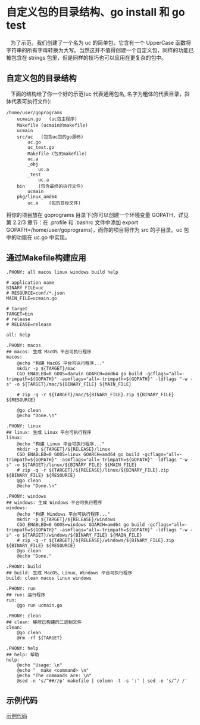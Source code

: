 # 自定义包的目录结构、go install 和 go test<!-- {docsify-ignore-all} -->

&nbsp; &nbsp;为了示范，我们创建了一个名为 uc 的简单包，它含有一个 UpperCase 函数将字符串的所有字母转换为大写。当然这并不值得创建一个自定义包，同样的功能已
被包含在 strings 包里，但是同样的技巧也可以应用在更复杂的包中。

## 自定义包的目录结构

&nbsp; &nbsp;下面的结构给了你一个好的示范(uc 代表通用包名, 名字为粗体的代表目录，斜体代表可执行文件):

```Shell
/home/user/goprograms
	ucmain.go	(uc包主程序)
	Makefile (ucmain的makefile)
	ucmain
	src/uc	 (包含uc包的go源码)
		uc.go
	 	uc_test.go
	 	Makefile (包的makefile)
	 	uc.a
	 	_obj
			uc.a
		_test
			uc.a
	bin		(包含最终的执行文件)
		ucmain
	pkg/linux_amd64
		uc.a	(包的目标文件)
```
将你的项目放在 goprograms 目录下(你可以创建一个环境变量 GOPATH，详见第 2.2/3 章节：在 .profile 和 .bashrc 文件中添加 
export GOPATH=/home/user/goprograms)，而你的项目将作为 src 的子目录。uc 包中的功能在 uc.go 中实现。

## 通过Makefile构建应用

```Make
.PHONY: all macos linux windows build help

# application name
BINARY_FILE=uc
# RESOURCE=conf/*.json
MAIN_FILE=ucmain.go

# target
TARGET=bin
# release
# RELEASE=release

all: help

.PHONY: macos
## macos: 生成 MacOS 平台可执行程序
macos:
	@echo "构建 MacOS 平台可执行程序..."
	mkdir -p ${TARGET}/mac
	CGO_ENABLED=0 GOOS=darwin GOARCH=amd64 go build -gcflags="all=-trimpath=${GOPATH}" -asmflags="all=-trimpath=${GOPATH}" -ldflags "-w -s" -o ${TARGET}/mac/${BINARY_FILE} ${MAIN_FILE}

	# zip -q -r ${TARGET}/mac/${BINARY_FILE}.zip ${BINARY_FILE} ${RESOURCE}

	@go clean
	@echo "Done.\n"

.PHONY: linux
## linux: 生成 Linux 平台可执行程序
linux:
	@echo "构建 Linux 平台可执行程序..."
	mkdir -p ${TARGET}/${RELEASE}/linux
	CGO_ENABLED=0 GOOS=linux GOARCH=amd64 go build -gcflags="all=-trimpath=${GOPATH}" -asmflags="all=-trimpath=${GOPATH}" -ldflags "-w -s" -o ${TARGET}/linux/${BINARY_FILE} ${MAIN_FILE}
	# zip -q -r ${TARGET}/${RELEASE}/linux/${BINARY_FILE}.zip ${BINARY_FILE} ${RESOURCE}
	@go clean
	@echo "Done.\n"

.PHONY: windows
## windows: 生成 Windows 平台可执行程序
windows:
	@echo "构建 Windows 平台可执行程序..."
	mkdir -p ${TARGET}/${RELEASE}/windows
	CGO_ENABLED=0 GOOS=windows GOARCH=amd64 go build -gcflags="all=-trimpath=${GOPATH}" -asmflags="all=-trimpath=${GOPATH}" -ldflags "-w -s" -o ${TARGET}/windows/${BINARY_FILE} ${MAIN_FILE}
	# zip -q -r ${TARGET}/${RELEASE}/windows/${BINARY_FILE}.zip ${BINARY_FILE} ${RESOURCE}
	@go clean
	@echo "Done."

.PHONY: build
## build: 生成 MacOS、Linux、Windows 平台可执行程序
build: clean macos linux windows

.PHONY: run
## run: 运行程序
run:
	@go run ucmain.go

.PHONY: clean
## clean: 移除已构建的二进制文件
clean:
	@go clean
	@rm -rf ${TARGET}

.PHONY: help
## help: 帮助
help:
	@echo "Usage: \n"
	@echo "  make <command> \n"
	@echo "The commands are: \n"
	@sed -n 's/^##//p' makefile | column -t -s ':' | sed -e 's/^/ /'
```
## 示例代码

[示例代码](https://github.com/Redick01/go-code/tree/master/uc)